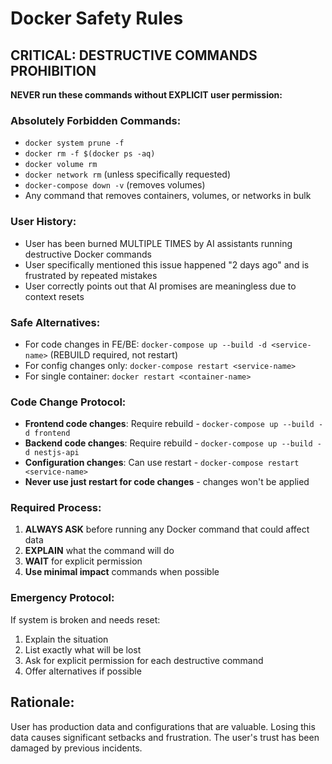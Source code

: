 # Docker Safety Rules

## CRITICAL: DESTRUCTIVE COMMANDS PROHIBITION

**NEVER run these commands without EXPLICIT user permission:**

### Absolutely Forbidden Commands:
- `docker system prune -f`
- `docker rm -f $(docker ps -aq)` 
- `docker volume rm`
- `docker network rm` (unless specifically requested)
- `docker-compose down -v` (removes volumes)
- Any command that removes containers, volumes, or networks in bulk

### User History:
- User has been burned MULTIPLE TIMES by AI assistants running destructive Docker commands
- User specifically mentioned this issue happened "2 days ago" and is frustrated by repeated mistakes
- User correctly points out that AI promises are meaningless due to context resets

### Safe Alternatives:
- For code changes in FE/BE: `docker-compose up --build -d <service-name>` (REBUILD required, not restart)
- For config changes only: `docker-compose restart <service-name>`
- For single container: `docker restart <container-name>`

### Code Change Protocol:
- **Frontend code changes**: Require rebuild - `docker-compose up --build -d frontend`
- **Backend code changes**: Require rebuild - `docker-compose up --build -d nestjs-api`
- **Configuration changes**: Can use restart - `docker-compose restart <service-name>`
- **Never use just restart for code changes** - changes won't be applied

### Required Process:
1. **ALWAYS ASK** before running any Docker command that could affect data
2. **EXPLAIN** what the command will do
3. **WAIT** for explicit permission
4. **Use minimal impact** commands when possible

### Emergency Protocol:
If system is broken and needs reset:
1. Explain the situation
2. List exactly what will be lost
3. Ask for explicit permission for each destructive command
4. Offer alternatives if possible

## Rationale:
User has production data and configurations that are valuable. Losing this data causes significant setbacks and frustration. The user's trust has been damaged by previous incidents.
